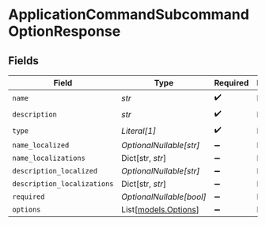 # ApplicationCommandSubcommandOptionResponse


## Fields

| Field                                        | Type                                         | Required                                     | Description                                  |
| -------------------------------------------- | -------------------------------------------- | -------------------------------------------- | -------------------------------------------- |
| `name`                                       | *str*                                        | :heavy_check_mark:                           | N/A                                          |
| `description`                                | *str*                                        | :heavy_check_mark:                           | N/A                                          |
| `type`                                       | *Literal[1]*                                 | :heavy_check_mark:                           | N/A                                          |
| `name_localized`                             | *OptionalNullable[str]*                      | :heavy_minus_sign:                           | N/A                                          |
| `name_localizations`                         | Dict[str, *str*]                             | :heavy_minus_sign:                           | N/A                                          |
| `description_localized`                      | *OptionalNullable[str]*                      | :heavy_minus_sign:                           | N/A                                          |
| `description_localizations`                  | Dict[str, *str*]                             | :heavy_minus_sign:                           | N/A                                          |
| `required`                                   | *OptionalNullable[bool]*                     | :heavy_minus_sign:                           | N/A                                          |
| `options`                                    | List[[models.Options](../models/options.md)] | :heavy_minus_sign:                           | N/A                                          |